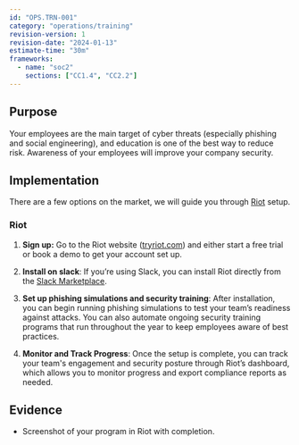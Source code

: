 ```yaml
---
id: "OPS.TRN-001"
category: "operations/training"
revision-version: 1
revision-date: "2024-01-13"
estimate-time: "30m"
frameworks:
  - name: "soc2"
    sections: ["CC1.4", "CC2.2"]
---
```


## Purpose

Your employees are the main target of cyber threats (especially phishing and
social engineering), and education is one of the best way to reduce risk.
Awareness of your employees will improve your company security.

## Implementation

There are a few options on the market, we will guide you through
[Riot](https://tryriot.com/fr/) setup.

### Riot

1. **Sign up:** Go to the Riot website ([tryriot.com](https://tryriot.com/)) and
   either start a free trial or book a demo to get your account set up.

2. **Install on slack**: If you’re using Slack, you can install Riot directly
   from the [Slack Marketplace](https://slack.com/apps/A01GSNM2H6V-riot).

3. **Set up phishing simulations and security training**: After installation,
   you can begin running phishing simulations to test your team’s readiness
   against attacks. You can also automate ongoing security training programs
   that run throughout the year to keep employees aware of best practices.

4. **Monitor and Track Progress**: Once the setup is complete, you can track
   your team's engagement and security posture through Riot’s dashboard, which
   allows you to monitor progress and export compliance reports as needed.

## Evidence

- Screenshot of your program in Riot with completion.
